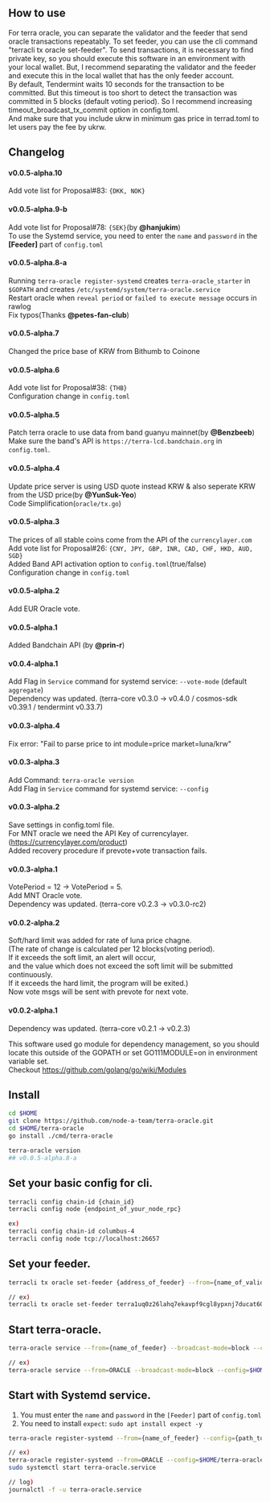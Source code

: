 ## How to use
For terra oracle, you can separate the validator and the feeder that send oracle transactions repeatably. To set feeder, you can use the cli command "terracli tx oracle set-feeder". To send transactions, it is necessary to find private key, so you should execute this software in an environment with your local wallet. But, I recommend separating the validator and the feeder and execute this in the local wallet that has the only feeder account.  
By default, Tendermint waits 10 seconds for the transaction to be committed. But this timeout is too short to detect the transaction was committed in 5 blocks (default voting period). So I recommend increasing timeout_broadcast_tx_commit option in config.toml.  
And make sure that you include ukrw in minimum gas price in terrad.toml to let users pay the fee by ukrw.  

## Changelog
#### v0.0.5-alpha.10
Add vote list for Proposal#83: `{DKK, NOK}`  

#### v0.0.5-alpha.9-b
Add vote list for Proposal#78: `{SEK}`(by <strong>@hanjukim</strong>)    
To use the Systemd service, you need to enter the `name` and `password` in the **[Feeder]** part of `config.toml`  

#### v0.0.5-alpha.8-a
Running `terra-oracle register-systemd` creates `terra-oracle_starter` in `$GOPATH` and creates `/etc/systemd/system/terra-oracle.service`   
Restart oracle when `reveal period` or `failed to execute message` occurs in rawlog  
Fix typos(Thanks <strong>@petes-fan-club</strong>)  

#### v0.0.5-alpha.7
Changed the price base of KRW from Bithumb to Coinone  

#### v0.0.5-alpha.6
Add vote list for Proposal#38: `{THB}`   
Configuration change in `config.toml`

#### v0.0.5-alpha.5
Patch terra oracle to use data from band guanyu mainnet(by <strong>@Benzbeeb</strong>)  
Make sure the band's API is `https://terra-lcd.bandchain.org` in `config.toml`.

#### v0.0.5-alpha.4
Update price server is using USD quote instead KRW & also seperate KRW from the USD price(by <strong>@YunSuk-Yeo</strong>)   
Code Simplification(`oracle/tx.go`)   

#### v0.0.5-alpha.3
The prices of all stable coins come from the API of the `currencylayer.com`  
Add vote list for Proposal#26: `{CNY, JPY, GBP, INR, CAD, CHF, HKD, AUD, SGD}`  
Added Band API activation option to `config.toml`(true/false)  
Configuration change in `config.toml`  

#### v0.0.5-alpha.2
Add EUR Oracle vote.   

#### v0.0.5-alpha.1
Added Bandchain API (by <strong>@prin-r</strong>)

#### v0.0.4-alpha.1
Add Flag in `Service` command for systemd service: `--vote-mode` (default `aggregate`)  
Dependency was updated. (terra-core v0.3.0 -> v0.4.0 / cosmos-sdk v0.39.1 / tendermint v0.33.7)  

#### v0.0.3-alpha.4
Fix error: "Fail to parse price to int    module=price market=luna/krw"

#### v0.0.3-alpha.3
Add Command: `terra-oracle version`  
Add Flag in `Service` command for systemd service: `--config`  

#### v0.0.3-alpha.2
Save settings in config.toml file.  
For MNT oracle we need the API Key of currencylayer. (https://currencylayer.com/product)  
Added recovery procedure if prevote+vote transaction fails.

#### v0.0.3-alpha.1
VotePeriod = 12 -> VotePeriod = 5.  
Add MNT Oracle vote.  
Dependency was updated. (terra-core v0.2.3 -> v0.3.0-rc2)

#### v0.0.2-alpha.2
Soft/hard limit was added for rate of luna price chagne.  
(The rate of change is calculated per 12 blocks(voting period).  
If it exceeds the soft limit, an alert will occur,  
and the value which does not exceed the soft limit will be submitted continuously.  
If it exceeds the hard limit, the program will be exited.)  
Now vote msgs will be sent with prevote for next vote.  

#### v0.0.2-alpha.1
Dependency was updated. (terra-core v0.2.1 -> v0.2.3)  



This software used go module for dependency management, so you should locate this outside of the GOPATH or set GO111MODULE=on in environment variable set.  
Checkout https://github.com/golang/go/wiki/Modules  

## Install
```bash
cd $HOME
git clone https://github.com/node-a-team/terra-oracle.git
cd $HOME/terra-oracle 
go install ./cmd/terra-oracle

terra-oracle version
## v0.0.5-alpha.8-a
```

## Set your basic config for cli.

```bash
terracli config chain-id {chain_id}
terracli config node {endpoint_of_your_node_rpc}

ex)
terracli config chain-id columbus-4
terracli config node tcp://localhost:26657
```

## Set your feeder.

```bash
terracli tx oracle set-feeder {address_of_feeder} --from={name_of_validator_account} --fees 35610000ukrw 

// ex)
terracli tx oracle set-feeder terra1uq0z26lahq7ekavpf9cgl8ypxnj7ducat60a4w --from=VALIDATOR --fees 35610000ukrw 
```

## Start terra-oracle.
  
```sh
terra-oracle service --from={name_of_feeder} --broadcast-mode=block --config={path_to_config.toml} --vote-mode aggregate

// ex)
terra-oracle service --from=ORACLE --broadcast-mode=block --config=$HOME/terra-oracle --vote-mode aggregate
```

## Start with Systemd service.
1. You must enter the `name` and `password` in the `[Feeder]` part of `config.toml`  
2. You need to install `expect`: `sudo apt install expect -y`  
```sh
terra-oracle register-systemd --from={name_of_feeder} --config={path_to_config.toml}

// ex)
terra-oracle register-systemd --from=ORACLE --config=$HOME/terra-oracle
sudo systemctl start terra-oracle.service

// log)
journalctl -f -u terra-oracle.service

```
